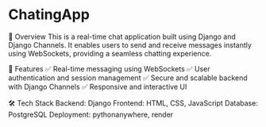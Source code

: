 # ChatingApp
📌 Overview
This is a real-time chat application built using Django and Django Channels. It enables users to send and receive messages instantly using WebSockets, providing a seamless chatting experience.

🔧 Features
✅ Real-time messaging using WebSockets
✅ User authentication and session management
✅ Secure and scalable backend with Django Channels
✅ Responsive and interactive UI

🛠 Tech Stack
Backend: Django
Frontend: HTML, CSS, JavaScript
Database: PostgreSQL
Deployment: pythonanywhere, render
